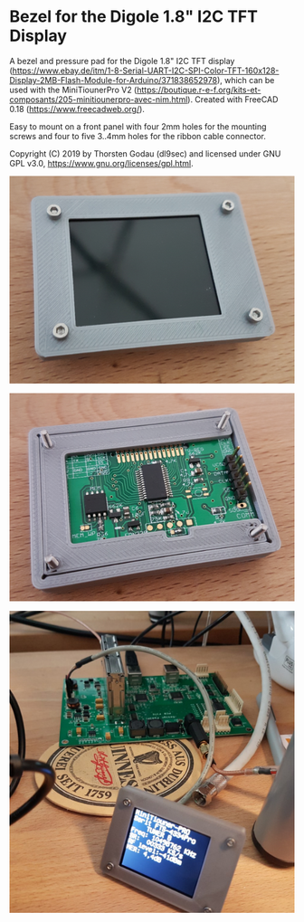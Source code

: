 # Bezel for the Digole 1.8" I2C TFT Display
A bezel and pressure pad for the Digole 1.8" I2C TFT display (https://www.ebay.de/itm/1-8-Serial-UART-I2C-SPI-Color-TFT-160x128-Display-2MB-Flash-Module-for-Arduino/371838652978), which can be used with the MiniTiounerPro V2 (https://boutique.r-e-f.org/kits-et-composants/205-minitiounerpro-avec-nim.html).
Created with FreeCAD 0.18 (https://www.freecadweb.org/).

Easy to mount on a front panel with four 2mm holes for the mounting screws and four to five 3..4mm holes for the ribbon cable connector. 

Copyright (C) 2019 by Thorsten Godau (dl9sec) and licensed under GNU GPL v3.0, https://www.gnu.org/licenses/gpl.html.

![alt Bezel front](https://github.com/dl9sec/Bezel_Digole/raw/master/images/Bezel_Digole_TFT_I2C_1.8in_1.png)

![alt Rear view](https://github.com/dl9sec/Bezel_Digole/raw/master/images/Bezel_Digole_TFT_I2C_1.8in_2.png)

![alt Bezel in use](https://github.com/dl9sec/Bezel_Digole/raw/master/images/Bezel_Digole_TFT_I2C_1.8in_3.png)
